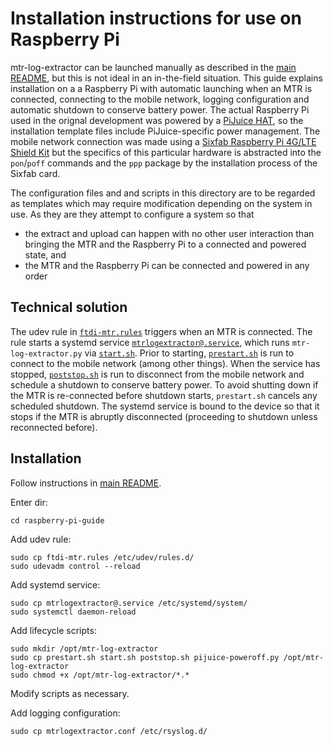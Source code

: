 # Installation instructions for use on Raspberry Pi

mtr-log-extractor can be launched manually as described in the [main README](../README), but
this is not ideal in an in-the-field situation. This guide explains
installation on a a Raspberry Pi with automatic launching when an MTR is
connected, connecting to the mobile network, logging configuration and
automatic shutdown to conserve battery power. The actual Raspberry Pi used in
the orignal development was powered by a [PiJuice
HAT](https://uk.pi-supply.com/products/pijuice-standard), so the installation
template files include PiJuice-specific power management. The mobile network
connection was made using a [Sixfab Raspberry Pi 4G/LTE Shield
Kit](https://sixfab.com/product/raspberry-pi-4g-lte-shield-kit/) but the
specifics of this particular hardware is abstracted into the `pon`/`poff`
commands and the `ppp` package by the installation process of the Sixfab card.

The configuration files and and scripts in this directory are to be regarded as
templates which may require modification depending on the system in use. As
they are they attempt to configure a system so that

* the extract and upload can happen with no other user interaction than
  bringing the MTR and the Raspberry Pi to a connected and powered state, and
* the MTR and the Raspberry Pi can be connected and powered in any order


## Technical solution

The udev rule in [`ftdi-mtr.rules`](ftdi-mtr.rules) triggers when an MTR is connected. The rule
starts a systemd service [`mtrlogextractor@.service`](mtrlogextractor@.service), which runs
`mtr-log-extractor.py` via [`start.sh`](start.sh). Prior to starting, [`prestart.sh`](prestart.sh) is run
to connect to the mobile network (among other things). When the service has
stopped, [`poststop.sh`](poststop.sh) is run to disconnect from the mobile network and
schedule a shutdown to conserve battery power. To avoid shutting down if the
MTR is re-connected before shutdown starts, `prestart.sh` cancels any scheduled
shutdown. The systemd service is bound to the device so that it stops if the
MTR is abruptly disconnected (proceeding to shutdown unless reconnected
before).


## Installation

Follow instructions in [main README](../README.md).

Enter dir:

    cd raspberry-pi-guide

Add udev rule:

    sudo cp ftdi-mtr.rules /etc/udev/rules.d/
    sudo udevadm control --reload

Add systemd service:

    sudo cp mtrlogextractor@.service /etc/systemd/system/
    sudo systemctl daemon-reload

Add lifecycle scripts:

    sudo mkdir /opt/mtr-log-extractor
    sudo cp prestart.sh start.sh poststop.sh pijuice-poweroff.py /opt/mtr-log-extractor
    sudo chmod +x /opt/mtr-log-extractor/*.*

Modify scripts as necessary.

Add logging configuration:

    sudo cp mtrlogextractor.conf /etc/rsyslog.d/
